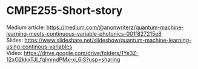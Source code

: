# CMPE255-Short-story<br>
Medium article: https://medium.com/@anonwriterz/quantum-machine-learning-meets-continuous-variable-photonics-001f827215e8 <br>
Slides: https://www.slideshare.net/slideshow/quantum-machine-learning-using-continous-variables <br>
Video: https://drive.google.com/drive/folders/1Ye3Z-12xO2kkxTJl_fqImmdPMx-xL6iS?usp=sharing
